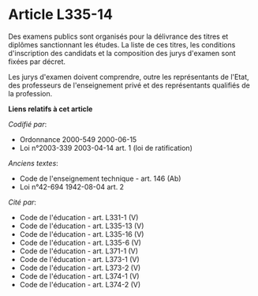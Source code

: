 # Article L335-14

Des examens publics sont organisés pour la délivrance des titres et diplômes sanctionnant les études. La liste de ces titres,
les conditions d'inscription des candidats et la composition des jurys d'examen sont fixées par décret.

Les jurys d'examen doivent comprendre, outre les représentants de l'Etat, des professeurs de l'enseignement privé et des
représentants qualifiés de la profession.

**Liens relatifs à cet article**

_Codifié par_:

  - Ordonnance 2000-549 2000-06-15
  - Loi n°2003-339 2003-04-14 art. 1 (loi de ratification)

_Anciens textes_:

  - Code de l'enseignement technique - art. 146 (Ab)
  - Loi n°42-694 1942-08-04 art. 2

_Cité par_:

  - Code de l'éducation - art. L331-1 (V)
  - Code de l'éducation - art. L335-13 (V)
  - Code de l'éducation - art. L335-16 (V)
  - Code de l'éducation - art. L335-6 (V)
  - Code de l'éducation - art. L371-1 (V)
  - Code de l'éducation - art. L373-1 (V)
  - Code de l'éducation - art. L373-2 (V)
  - Code de l'éducation - art. L374-1 (V)
  - Code de l'éducation - art. L374-2 (V)
